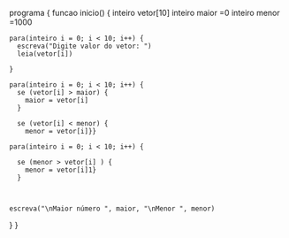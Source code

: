 programa {
  funcao inicio() {
    inteiro vetor[10]
    inteiro maior =0 
    inteiro menor =1000
   

    

    para(inteiro i = 0; i < 10; i++) {
      escreva("Digite valor do vetor: ")
      leia(vetor[i])
   
    }
    
    para(inteiro i = 0; i < 10; i++) {
      se (vetor[i] > maior) {
        maior = vetor[i]
      }

      se (vetor[i] < menor) {
        menor = vetor[i]}}

    para(inteiro i = 0; i < 10; i++) {
  
      se (menor > vetor[i] ) {
        menor = vetor[i]1}
      }
    

    
    escreva("\nMaior número ", maior, "\nMenor ", menor) 
    

  }
}
